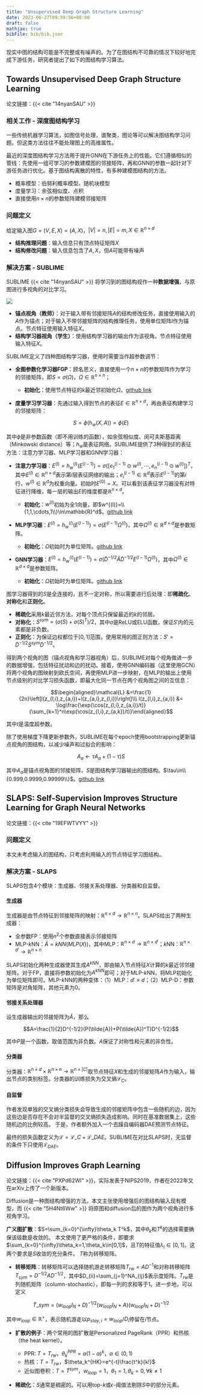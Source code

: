 ```yaml
---
title: "Unsupervised Deep Graph Structure Learning"
date: 2023-06-27T09:59:56+08:00
draft: false
mathjax: true
bibFile: bib/bib.json
---
```


现实中图的结构可能是不完整或有噪声的。为了在图结构不可靠的情况下较好地完成下游任务，研究者提出了如下的图结构学习算法。

## Towards Unsupervised Deep Graph Structure Learning 

论文链接：{{< cite "14nyanSAU" >}}

### 相关工作 - 深度图结构学习

一些传统机器学习算法，如图信号处理，谱聚类，图论等可以解决图结构学习问题。但这类方法往往不能处理图上的高维属性。

最近的深度图结构学习方法用于提升GNN在下游任务上的性能。它们遵循相似的管线：先使用一组可学习的参数建模图的邻接矩阵，再和GNN的参数一起针对下游任务进行优化。基于图结构离散的特性，有多种建模图结构的方法。

- 概率模型：伯努利概率模型、随机块模型
- 度量学习：余弦相似度、点积
- 直接使用$n\times n$的参数矩阵建模邻接矩阵

### 问题定义

给定输入图$G=(V,E,X)=(A,X)$，$|V|=n,|E|=m,X\in\mathbb{R}^{n\times d}$

- **结构推理问题**：输入信息只有顶点特征矩阵$X$
- **结构修改问题**：输入信息包含了$A,X$，但$A$可能带有噪声

### 解决方案 - SUBLIME

SUBLIME {{< cite "14nyanSAU" >}} 将学习到的图结构视作一种**数据增强**，与原图进行多视角的对比学习。

<img src="https://raw.githubusercontent.com/yliuhz/blogs/master/content/posts/images/iShot_2023-06-27_10.22.17.png" />

- **锚点视角（教师）**：对于输入带有邻接矩阵$A$的结构修改任务，直接使用输入的$A$作为锚点；对于输入不带邻接矩阵的结构推理任务，使用单位矩阵$I$作为锚点。节点特征使用输入特征$X$。
- **结构学习器视角（学生）**：使用结构学习器的输出作为该视角。节点特征使用输入特征$X$。

SUBLIME定义了四种图结构学习器，使用时需要当作超参数调节：

- **全图参数化学习器FGP**：顾名思义，直接使用一个$n\times n$的参数矩阵作为学习的邻接矩阵，即$S=\sigma(\Omega)$，$\Omega\in\mathbb{R}^{n\times n}$；
  - **初始化**：使用节点特征的$k$最近邻初始化$\Omega$。[github link](https://github.com/GRAND-Lab/SUBLIME/blob/93398db994f21bd2b03f15db414e1e03244144e9/graph_learners.py#L19)

- **度量学习学习器**：先通过输入得到节点的表征$E\in\mathbb{R}^{n\times d}$，再由表征构建学习的邻接矩阵：

$$S=\phi(h_w(X,A))=\phi(E)$$

其中$\phi$是非参数函数（即不用训练的函数），如余弦相似度、闵可夫斯基距离（Minkowski distance）等；$h_w$是表征网络。SUBLIME提供了3种得到$E$的表征方法：注意力学习器、MLP学习器和GNN学习器：

- **注意力学习器**：$E^{(l)}=h_w^{(l)}(E^{(l-1)})=\sigma([e_1^{(l-1)}\odot w^{(l)},\cdots,e_n^{(l-1)}\odot w^{(l)}])^T$，其中$E^{(l)}\in\mathbb{R}^{n\times d}$表示第$l$层表征网络的输出；$e_i^{(l-1)}\in\mathbb{R}^d$表示$E^{(l-1)}$的第$i$行，$w^{(l)}\in\mathbb{R}^d$为权重向量。初始时$E^{(0)}=X$。可以看到该表征学习器没有对特征进行降维，每一层的输出$E$的维度都是$\mathbb{R}^{n\times d}$。
  - **初始化**：$w^{(l)}$初始为全$1$向量，即$w^{(l)}=\\{1,1,\cdots,1\\}\in\mathbb{R}^d$。[github link](https://github.com/GRAND-Lab/SUBLIME/blob/93398db994f21bd2b03f15db414e1e03244144e9/layers.py#L40)

- **MLP学习器**：$E^{(l)}=h_w^{(l)}(E^{(l-1)})=\sigma(E^{(l-1)}\Omega^{(l)})$，其中$\Omega^{(l)}\in\mathbb{R}^{d\times d}$是参数矩阵。
  - **初始化**：$\Omega$初始时为单位矩阵。[github link](https://github.com/GRAND-Lab/SUBLIME/blob/93398db994f21bd2b03f15db414e1e03244144e9/graph_learners.py#L109)
- **GNN学习器**：$E^{(l)}=h_w^{(l)}(E^{(l-1)})=\sigma(\tilde{D}^{-1/2}\tilde{A}\tilde{D}^{-1/2}E^{(l-1)}\Omega^{(l)})$，其中$\Omega^{(l)}\in\mathbb{R}^{d\times d}$是参数矩阵。
  - **初始化**：$\Omega$初始时为单位矩阵。[github link](https://github.com/GRAND-Lab/SUBLIME/blob/93398db994f21bd2b03f15db414e1e03244144e9/graph_learners.py#L167)

图学习器得到的$S$是全连接的，且不一定对称，所以需要进行后处理：即**稀疏化**、**对称化**和**正则化**。

- **稀疏化**采用$k$最近邻方法，对每个顶点只保留最近的$k$的邻居。
- **对称化**：$S^{sym}=(\sigma(S)+\sigma(S)^T)/2$，其中$\sigma$是ReLU或ELU函数，保证$S'$内的元素都是非负数。
- **正则化**：为保证边权都位于$[0,1]$范围，使用常用的图正则方法：$S'=\tilde{D}^{-1/2}\tilde{S}^{sym}\tilde{D}^{-1/2}$。

得到两个视角的图（锚点视角和学习器视角）后，SUBLIME对每个视角做进一步的数据增强，包括特征扰动和边的扰动。接着，使用GNN编码器（这里使用GCN）将两个视角的图映射到欧氏空间，再使用MLP进一步映射，在MLP的输出上使用节点级别的对比学习损失函数，即最大化同一节点在两个视角图之间的互信息：

$$\begin{aligned}\mathcal{L} &=\frac{1}{2n}\left[l(z_{l,i},z_{a,i})+l(z_{a,i},z_{l,i})\right]\\\ 
l(z_{l,i},z_{a,i}) &= \log\frac{\exp(\cos(z_{l,i},z_{a,i})/t)}{\sum_{k=1}^n\exp(\cos(z_{l,i},z_{a,k})/t)}\end{aligned}$$

其中$t$是温度超参数。

除了使用梯度下降更新参数外，SUBLIME在每个epoch使用bootstrapping更新锚点视角的图结构，以减少噪声和过拟合的影响：

$$A_a\gets \tau A_a+(1-\tau)S$$

其中$A_a$是锚点视角图的邻接矩阵，$S$是图结构学习器输出的图结构。$\tau\in\\{0.999,0.9999,0.99999\\}$。[github link](https://github.com/GRAND-Lab/SUBLIME/blob/93398db994f21bd2b03f15db414e1e03244144e9/main.py#L213-L221)

## SLAPS: Self-Supervision Improves Structure Learning for Graph Neural Networks

论文链接：{{< cite "19EFWTVYY" >}}

<!-- ### 相关工作

作者罗列了图结构学习的可能方法：

- **相似度矩阵**：根据节点之间的相似度，使用$k$最近邻等方法将节点与最相近的$k$个邻居节点相连。
- **全连接图**：
- **图学习**：
- **领域知识**： -->

### 问题定义

本文未考虑输入的图结构，只考虑利用输入的节点特征学习图结构。

### 解决方案 - SLAPS

SLAPS包含4个模块：生成器、邻接关系处理器、分类器和自监督。

#### 生成器

生成器是由节点特征到邻接矩阵的映射：$\mathbb{R}^{n\times d}\to\mathbb{R}^{n\times n}$。SLAPS给出了两种生成器：

- 全参数FP：使用$n^2$个参数直接表示邻接矩阵
- MLP-$k$NN：$\tilde{A}=kNN(MLP(X))$，其中MLP：$\mathbb{R}^{n\times d}\to\mathbb{R}^{n\times d'}$；$k$NN：$\mathbb{R}^{n\times d'}\to\mathbb{R}^{n\times n}$

SLAPS初始化两种生成器使其生成$A^{kNN}$，即由输入节点特征$X$计算的$k$最近邻邻接矩阵。对于FP，直接将参数初始化为$A^{kNN}$即可；对于MLP-$k$NN，将MLP初始化为单位矩阵即可。MLP-$k$NN的两种变体：（1）MLP：$d'\equiv d$；（2）MLP-D：参数矩阵是对角矩阵，其他元素为0。

#### 邻接关系处理器

设生成器输出的邻接矩阵为$\tilde{A}$，那么

$$A=\frac{1}{2}D^{-1/2}(P(\tilde{A})+P(\tilde{A})^T)D^{-1/2}$$

其中$P$是一个函数，取值范围为非负数。$A$保证了对称性和元素的非负性。

#### 分类器

分类器：$\mathbb{R}^{n\times d}\times \mathbb{R}^{n\times n}\to \mathbb{R}^{n\times |C|}$取节点特征$X$和生成的邻接矩阵$A$作为输入，输出节点的类别标签。分类器的训练损失为交叉熵$\mathcal{L}_C$。

#### 自监督

作者发现单独的交叉熵分类损失会导致生成的邻接矩阵中包含一些随机的边，因为这些边是否存在不会对半监督的交叉熵损失造成影响。同时在基准数据集上，这些随机边的比例较高。
于是，作者额外加入一个去躁自编码器DAE预测节点特征。

最终的损失函数定义为$\mathcal{L}=\mathcal{L}\_C+\mathcal{L}\_{DAE}$。SUBLIME在对比SLAPS时，无监督的条件下只使用$\mathcal{L}_{DAE}$。

## Diffusion Improves Graph Learning

论文链接：{{< cite "PXPd62Wl" >}}，实际发表于NIPS2019，作者在2022年又在arXiv上传了一个新版本。

Diffusion是一种图结构增强的方法。本文主张使用增强后的图结构输入现有模型，而 {{< cite "5H4Nt6Ww" >}} 将原图和diffusion后的图作为两个视角进行多视角学习。

**广义图扩散**：$S=\sum_{k=0}^{\infty}\theta_k T^k$，其中$\theta_k$和$T^k$的选择需要确保该级数是收敛的。
本文使用了更严格的条件，即要求$\sum_{k=0}^{\infty}\theta_k=1,\theta_k\in[0,1]$，且$T$的特征值$\lambda_i\in[0,1]$。这两个要求是$S$收敛的充分条件。
$T$称为转移矩阵。

- **转移矩阵**：转移矩阵可以选择随机游走转移矩阵$T_{rw}=AD^{-1}$和对称转移矩阵$T_{sym}=D^{-1/2}AD^{-1/2}$，其中$D_{ii}=\sum_{j=1}^NA_{ij}$表示度矩阵。$T_{rw}$是列随机矩阵（column-stochastic），即每一列的求和等于$1$。进一步地，可以定义

$$\tilde{T}\_{sym}=(w_{loop}I_N+D)^{-1/2}(w_{loop}I_N+A)(w_{loop}I_N+D)^{-1/2}$$

其中$w_{loop}\in\mathbb{R}^+$，表示随机游走以$p_{stay,i}=w_{loop}/D_i$停留在$i$节点。

- **扩散的例子**：两个常用的图扩散是Personalized PageRank（PPR）和热核（the heat kernel）。
  - PPR: $T=T_{rw}$，$\theta_k^{PPR}=\alpha(1-\alpha)^k$，$\alpha\in(0,1)$
  - 热核：$T=T_{rw}$，$\theta_k^{HK}=e^{-t}\frac{t^k}{k!}$
  - 近似图卷积：$T=\tilde{T}^{sym}$，$w_{loop}=1$，$\theta_1=1,\theta_k=0,\forall k\neq 1$

- **稀疏化**：$S$通常是稠密的。可以用top-$k$或$\epsilon$-阈值法剔除$S$中的部分元素。


